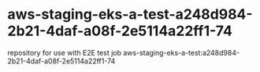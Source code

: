 # aws-staging-eks-a-test-a248d984-2b21-4daf-a08f-2e5114a22ff1-74
repository for use with E2E test job aws-staging-eks-a-test:a248d984-2b21-4daf-a08f-2e5114a22ff1-74
